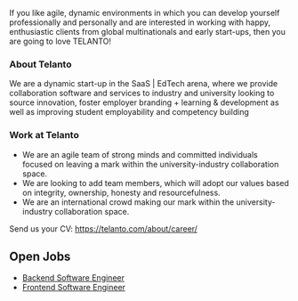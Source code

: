 If you like agile, dynamic environments in which you can develop yourself professionally and personally and are interested in working with happy, enthusiastic clients from global multinationals and early start-ups, then you are going to love TELANTO!

### About Telanto

We are a dynamic start-up in the SaaS | EdTech arena, where we provide collaboration software and services to industry and university looking to source innovation, foster employer branding + learning & development as well as improving student employability and competency building

### Work at Telanto

- We are an agile team of strong minds and committed individuals focused on leaving a mark within the university-industry collaboration space. 
- We are looking to add team members, which will adopt our values based on integrity, ownership, honesty and resourcefulness.
- We are an international crowd making our mark within the university-industry collaboration space.

Send us your CV: https://telanto.com/about/career/


## Open Jobs
- [Backend Software Engineer](https://github.com/newtelanto/careers/wiki/Backend-Software-Engineer)
- [Frontend Software Engineer](https://github.com/newtelanto/careers/wiki/Frontend-Software-Engineer)




